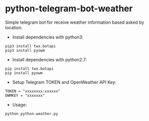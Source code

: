 # python-telegram-bot-weather
Simple telegram bot for receive weather information based asked by location.

- Install dependencies with python3:
```
pip3 install twx.botapi
pip3 install pyowm
```
- Install dependencies with python2.7:
```
pip install twx.botapi
pip install pyowm
```
- Setup Telegram TOKEN and OpenWeather API Key:
```
TOKEN = "xxxxxxxx:xxxxxx"
OWMKEY = "xxxxxxx"
```
- Usage:
```
python python-weather.py
```
